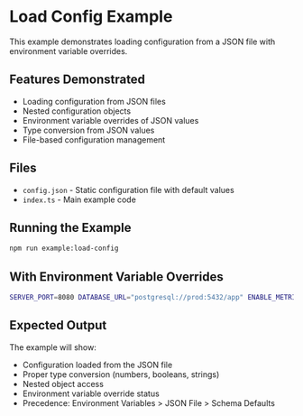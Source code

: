 # Load Config Example

This example demonstrates loading configuration from a JSON file with environment variable overrides.

## Features Demonstrated

- Loading configuration from JSON files
- Nested configuration objects
- Environment variable overrides of JSON values
- Type conversion from JSON values
- File-based configuration management

## Files

- `config.json` - Static configuration file with default values
- `index.ts` - Main example code

## Running the Example

```bash
npm run example:load-config
```

## With Environment Variable Overrides

```bash
SERVER_PORT=8080 DATABASE_URL="postgresql://prod:5432/app" ENABLE_METRICS=false npm run example:load-config
```

## Expected Output

The example will show:

- Configuration loaded from the JSON file
- Proper type conversion (numbers, booleans, strings)
- Nested object access
- Environment variable override status
- Precedence: Environment Variables > JSON File > Schema Defaults
